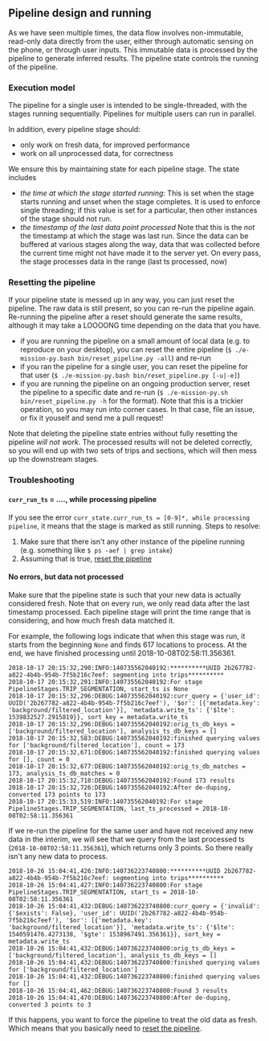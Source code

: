 ## Pipeline design and running ##

As we have seen multiple times, the data flow involves non-immutable, read-only
data directly from the user, either through automatic sensing on the phone, or
through user inputs. This immutable data is processed by the pipeline to
generate inferred results. The pipeline state controls the running of the pipeline.

### Execution model ###
The pipeline for a single user is intended to be single-threaded, with the
stages running sequentially. Pipelines for multiple users can run in parallel.

In addition, every pipeline stage should:

- only work on fresh data, for improved performance
- work on all unprocessed data, for correctness

We ensure this by maintaining state for each pipeline stage. The state includes

- *the time at which the stage started running*: This is set when the stage
starts running and unset when the stage completes. It is used to enforce
single threading; if this value is set for a particular, then other instances
of the stage should not run.
- *the timestamp of the last data point processed* Note that this is the
*not* the timestamp at which the stage was last run. Since the data can be
buffered at various stages along the way, data that was collected before the
current time might not have made it to the server yet. On every pass, the stage
processes data in the range (last ts processed, now)

### Resetting the pipeline ###
If your pipeline state is messed up in any way, you can just reset the pipeline. The raw data is still present, so you can re-run the pipeline again. Re-running the pipeline after a reset should generate the same results, although it may take a LOOOONG time depending on the data that you have.

  - if you are running the pipeline on a small amount of local data (e.g. to
      reproduce on your desktop), you can reset the entire pipeline (`$ ./e-mission-py.bash bin/reset_pipeline.py -all`) and re-run
  - if you ran the pipeline for a single user, you can reset the pipeline for that user (`$ ./e-mission-py.bash bin/reset_pipeline.py [-u|-e]`)
  - if you are running the pipeline on an ongoing production server, reset
      the pipeline to a specific date and re-run (`$ ./e-mission-py.sh bin/reset_pipeline.py -h` for the format). Note that this is a trickier
      operation, so you may run into corner cases. In that case, file an issue, or
      fix it youself and send me a pull request!

Note that deleting the pipeline state entries without fully resetting the pipeline *will not work*. The processed results will not be deleted correctly, so you will end up with two sets of trips and sections, which will then mess up the downstream stages.

### Troubleshooting ###
#### `curr_run_ts` = ...., while processing pipeline ####
If you see the error `curr_state.curr_run_ts = [0-9]*, while processing pipeline`, it means that the stage is marked as still running.
Steps to resolve:

1. Make sure that there isn't any other instance of the pipeline running (e.g. something like `$ ps -aef | grep intake`)
1. Assuming that is true, [reset the pipeline](#resetting_the_pipeline)

#### No errors, but data not processed ####
Make sure that the pipeline state is such that your new data is actually considered fresh. Note that on every run, we only read data after the last timestamp processed. Each pipeline stage will print the time range that is considering, and how much fresh data matched it.

For example, the following logs indicate that when this stage was run, it starts from the beginning `None` and finds 617 locations to process. At the end, we have finished processing until 2018-10-08T02:58:11.356361.

```
2018-10-17 20:15:32,290:INFO:140735562040192:**********UUID 2b267782-a822-4b4b-954b-7f5b216c7eef: segmenting into trips**********
2018-10-17 20:15:32,291:INFO:140735562040192:For stage PipelineStages.TRIP_SEGMENTATION, start_ts is None
2018-10-17 20:15:32,296:DEBUG:140735562040192:curr_query = {'user_id': UUID('2b267782-a822-4b4b-954b-7f5b216c7eef'), '$or': [{'metadata.key': 'background/filtered_location'}], 'metadata.write_ts': {'$lte': 1539832527.2915819}}, sort_key = metadata.write_ts
2018-10-17 20:15:32,296:DEBUG:140735562040192:orig_ts_db_keys = ['background/filtered_location'], analysis_ts_db_keys = []
2018-10-17 20:15:32,583:DEBUG:140735562040192:finished querying values for ['background/filtered_location'], count = 173
2018-10-17 20:15:32,671:DEBUG:140735562040192:finished querying values for [], count = 0
2018-10-17 20:15:32,677:DEBUG:140735562040192:orig_ts_db_matches = 173, analysis_ts_db_matches = 0
2018-10-17 20:15:32,718:DEBUG:140735562040192:Found 173 results
2018-10-17 20:15:32,726:DEBUG:140735562040192:After de-duping, converted 173 points to 173
2018-10-17 20:15:33,519:INFO:140735562040192:For stage PipelineStages.TRIP_SEGMENTATION, last_ts_processed = 2018-10-08T02:58:11.356361
```

If we re-run the pipeline for the same user and have not received any new data in the interim, we will see that we query from the last processed ts (`2018-10-08T02:58:11.356361`), which returns only 3 points. So there really isn't any new data to process.

```
2018-10-26 15:04:41,426:INFO:140736223740800:**********UUID 2b267782-a822-4b4b-954b-7f5b216c7eef: segmenting into trips**********
2018-10-26 15:04:41,427:INFO:140736223740800:For stage PipelineStages.TRIP_SEGMENTATION, start_ts = 2018-10-08T02:58:11.356361
2018-10-26 15:04:41,432:DEBUG:140736223740800:curr_query = {'invalid': {'$exists': False}, 'user_id': UUID('2b267782-a822-4b4b-954b-7f5b216c7eef'), '$or': [{'metadata.key': 'background/filtered_location'}], 'metadata.write_ts': {'$lte': 1540591476.4273138, '$gte': 1538967491.356361}}, sort_key = metadata.write_ts
2018-10-26 15:04:41,432:DEBUG:140736223740800:orig_ts_db_keys = ['background/filtered_location'], analysis_ts_db_keys = []
2018-10-26 15:04:41,432:DEBUG:140736223740800:finished querying values for ['background/filtered_location']
2018-10-26 15:04:41,432:DEBUG:140736223740800:finished querying values for []
2018-10-26 15:04:41,462:DEBUG:140736223740800:Found 3 results
2018-10-26 15:04:41,470:DEBUG:140736223740800:After de-duping, converted 3 points to 3
```

If this happens, you want to force the pipeline to treat the old data as fresh. Which means that you basically need to [reset the pipeline](#resetting-the-pipeline).
